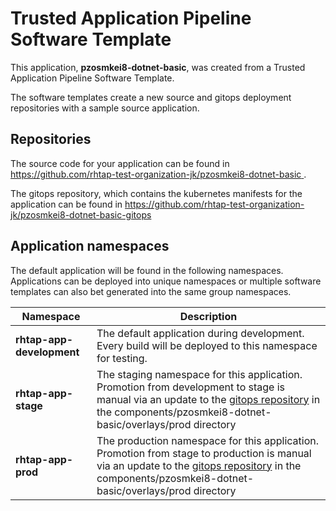 # Trusted Application Pipeline Software Template

This application, **pzosmkei8-dotnet-basic**, was created from a Trusted Application Pipeline Software Template.

The software templates create a new source and gitops deployment repositories with a sample source application. 

## Repositories

The source code for your application can be found in [https://github.com/rhtap-test-organization-jk/pzosmkei8-dotnet-basic ](https://github.com/rhtap-test-organization-jk/pzosmkei8-dotnet-basic ).
 
The gitops repository, which contains the kubernetes manifests for the application can be found in 
[https://github.com/rhtap-test-organization-jk/pzosmkei8-dotnet-basic-gitops ](https://github.com/rhtap-test-organization-jk/pzosmkei8-dotnet-basic-gitops ) 

## Application namespaces 

The default application will be found in the following namespaces. Applications can be deployed into unique namespaces or multiple software templates can also bet generated into the same group namespaces.  

|  Namespace   |  Description   |  
| -------- | -------- |   
| **rhtap-app-development** | The default application during development. Every build will be deployed to this namespace for testing. | 
| **rhtap-app-stage** | The staging namespace for this application. Promotion from development to stage is manual via an update to the [gitops repository](https://github.com/rhtap-test-organization-jk/pzosmkei8-dotnet-basic-gitops ) in the components/pzosmkei8-dotnet-basic/overlays/prod directory |  
| **rhtap-app-prod** | The production namespace for this application. Promotion from stage to production is manual via an update to the [gitops repository](https://github.com/rhtap-test-organization-jk/pzosmkei8-dotnet-basic-gitops ) in the components/pzosmkei8-dotnet-basic/overlays/prod directory | 